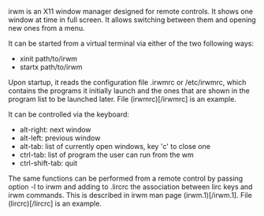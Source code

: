 irwm is an X11 window manager designed for remote controls. It shows one window
at time in full screen. It allows switching between them and opening new ones
from a menu.

It can be started from a virtual terminal via either of the two following ways:

- xinit path/to/irwm
- startx path/to/irwm

Upon startup, it reads the configuration file .irwmrc or /etc/irwmrc, which
contains the programs it initially launch and the ones that are shown in the
program list to be launched later. File (irwmrc)[/irwmrc] is an example.

It can be controlled via the keyboard:

- alt-right: next window
- alt-left: previous window
- alt-tab: list of currently open windows, key 'c' to close one
- ctrl-tab: list of program the user can run from the wm
- ctrl-shift-tab: quit

The same functions can be performed from a remote control by passing option -l
to irwm and adding to .lircrc the association between lirc keys and irwm
commands. This is described in irwm man page (irwm.1)[/irwm.1]. File
(lircrc)[/lircrc] is an example.

